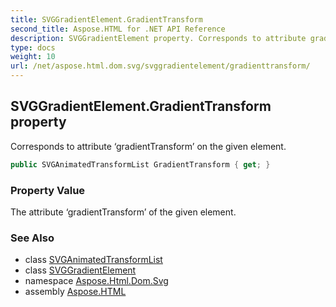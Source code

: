 ```yaml
---
title: SVGGradientElement.GradientTransform
second_title: Aspose.HTML for .NET API Reference
description: SVGGradientElement property. Corresponds to attribute gradientTransform on the given element
type: docs
weight: 10
url: /net/aspose.html.dom.svg/svggradientelement/gradienttransform/
---
```

## SVGGradientElement.GradientTransform property

Corresponds to attribute ‘gradientTransform’ on the given element.

```csharp
public SVGAnimatedTransformList GradientTransform { get; }
```

### Property Value

The attribute ‘gradientTransform’ of the given element.

### See Also

* class [SVGAnimatedTransformList](../../../aspose.html.dom.svg.datatypes/svganimatedtransformlist/)
* class [SVGGradientElement](../)
* namespace [Aspose.Html.Dom.Svg](../../../aspose.html.dom.svg/)
* assembly [Aspose.HTML](../../../)
